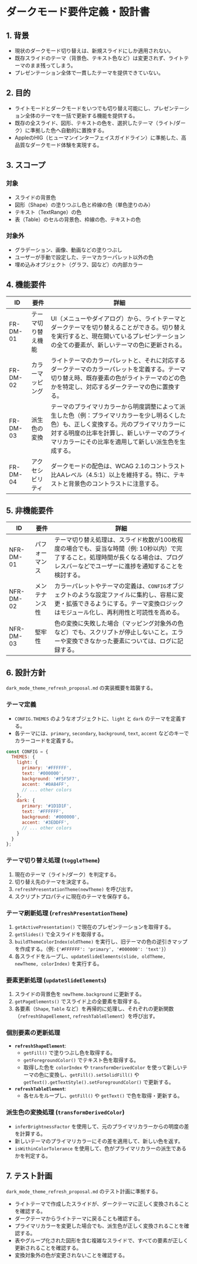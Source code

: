# ダークモード要件定義・設計書

## 1. 背景
- 現状のダークモード切り替えは、新規スライドにしか適用されない。
- 既存スライドのテーマ（背景色、テキスト色など）は変更されず、ライトテーマのまま残ってしまう。
- プレゼンテーション全体で一貫したテーマを提供できていない。

## 2. 目的
- ライトモードとダークモードをいつでも切り替え可能にし、プレゼンテーション全体のテーマを一括で更新する機能を提供する。
- 既存の全スライド、図形、テキストの色を、選択したテーマ（ライト/ダーク）に準拠した色へ自動的に置換する。
- AppleのHIG（ヒューマンインターフェイスガイドライン）に準拠した、高品質なダークモード体験を実現する。

## 3. スコープ
### 対象
- スライドの背景色
- 図形（Shape）の塗りつぶし色と枠線の色（単色塗りのみ）
- テキスト（TextRange）の色
- 表（Table）のセルの背景色、枠線の色、テキストの色

### 対象外
- グラデーション、画像、動画などの塗りつぶし
- ユーザーが手動で設定した、テーマカラーパレット以外の色
- 埋め込みオブジェクト（グラフ、図など）の内部カラー

## 4. 機能要件
| ID | 要件 | 詳細 |
|---|---|---|
| FR-DM-01 | テーマ切り替え機能 | UI（メニューやダイアログ）から、ライトテーマとダークテーマを切り替えることができる。切り替えを実行すると、現在開いているプレゼンテーションの全ての要素が、新しいテーマの色に更新される。 |
| FR-DM-02 | カラーマッピング | ライトテーマのカラーパレットと、それに対応するダークテーマのカラーパレットを定義する。テーマ切り替え時、既存要素の色がライトテーマのどの色かを特定し、対応するダークテーマの色に置換する。 |
| FR-DM-03 | 派生色の変換 | テーマのプライマリカラーから明度調整によって派生した色（例：プライマリカラーを少し明るくした色）も、正しく変換する。元のプライマリカラーに対する明度の比率を計算し、新しいテーマのプライマリカラーにその比率を適用して新しい派生色を生成する。 |
| FR-DM-04 | アクセシビリティ | ダークモードの配色は、WCAG 2.1のコントラスト比AAレベル（4.5:1）以上を維持する。特に、テキストと背景色のコントラストに注意する。 |

## 5. 非機能要件
| ID | 要件 | 詳細 |
|---|---|---|
| NFR-DM-01 | パフォーマンス | テーマ切り替え処理は、スライド枚数が100枚程度の場合でも、妥当な時間（例: 10秒以内）で完了すること。処理時間が長くなる場合は、プログレスバーなどでユーザーに進捗を通知することを検討する。 |
| NFR-DM-02 | メンテナンス性 | カラーパレットやテーマの定義は、`CONFIG`オブジェクトのような設定ファイルに集約し、容易に変更・拡張できるようにする。テーマ変換ロジックはモジュール化し、再利用性と可読性を高める。 |
| NFR-DM-03 | 堅牢性 | 色の変換に失敗した場合（マッピング対象外の色など）でも、スクリプトが停止しないこと。エラーや変換できなかった要素については、ログに記録する。 |

## 6. 設計方針
`dark_mode_theme_refresh_proposal.md` の実装概要を踏襲する。

### テーマ定義
- `CONFIG.THEMES` のようなオブジェクトに、`light` と `dark` のテーマを定義する。
- 各テーマには、`primary`, `secondary`, `background`, `text`, `accent` などのキーでカラーコードを定義する。
```javascript
const CONFIG = {
  THEMES: {
    light: {
      primary: '#FFFFFF',
      text: '#000000',
      background: '#F5F5F7',
      accent: '#0A84FF',
      // ... other colors
    },
    dark: {
      primary: '#1D1D1F',
      text: '#FFFFFF',
      background: '#000000',
      accent: '#3EDDFF',
      // ... other colors
    }
  }
};
```

### テーマ切り替え処理 (`toggleTheme`)
1. 現在のテーマ（ライト/ダーク）を判定する。
2. 切り替え先のテーマを決定する。
3. `refreshPresentationTheme(newTheme)` を呼び出す。
4. スクリプトプロパティに現在のテーマを保存する。

### テーマ刷新処理 (`refreshPresentationTheme`)
1. `getActivePresentation()` で現在のプレゼンテーションを取得する。
2. `getSlides()` で全スライドを取得する。
3. `buildThemeColorIndex(oldTheme)` を実行し、旧テーマの色の逆引きマップを作成する。（例: `{'#FFFFFF': 'primary', '#000000': 'text'}`）
4. 各スライドをループし、`updateSlideElements(slide, oldTheme, newTheme, colorIndex)` を実行する。

### 要素更新処理 (`updateSlideElements`)
1. スライドの背景色を `newTheme.background` に更新する。
2. `getPageElements()` でスライド上の全要素を取得する。
3. 各要素（`Shape`, `Table` など）を再帰的に処理し、それぞれの更新関数（`refreshShapeElement`, `refreshTableElement`）を呼び出す。

### 個別要素の更新処理
- **`refreshShapeElement`**:
  - `getFill()` で塗りつぶし色を取得する。
  - `getForegroundColor()` でテキスト色を取得する。
  - 取得した色を `colorIndex` や `transformDerivedColor` を使って新しいテーマの色に変換し、`getFill().setSolidFill()` や `getText().getTextStyle().setForegroundColor()` で更新する。
- **`refreshTableElement`**:
  - 各セルをループし、`getFill()` や `getText()` で色を取得・更新する。

### 派生色の変換処理 (`transformDerivedColor`)
- `inferBrightnessFactor` を使用して、元のプライマリカラーからの明度の差を計算する。
- 新しいテーマのプライマリカラーにその差を適用して、新しい色を返す。
- `isWithinColorTolerance` を使用して、色がプライマリカラーの派生であるかを判定する。

## 7. テスト計画
`dark_mode_theme_refresh_proposal.md` のテスト計画に準拠する。
- ライトテーマで作成したスライドが、ダークテーマに正しく変換されることを確認する。
- ダークテーマからライトテーマに戻ることも確認する。
- プライマリカラーを変更した場合でも、派生色が正しく変換されることを確認する。
- 表やグループ化された図形を含む複雑なスライドで、すべての要素が正しく更新されることを確認する。
- 変換対象外の色が変更されないことを確認する。
